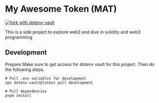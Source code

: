 # My Awesome Token (MAT)

[![fork with dotenv-vault](https://badge.dotenv.org/fork.svg?r=1)](https://vault.dotenv.org/project/vlt_8f144d8f7249b04f93cf4eb7abd3670b2363fed122732e4f3a5a1ef4c044bc6d/example)

This is a side project to explore web3 and dive in solidity and web3 programming

## Development

Prepare
Make sure to get access for dotenv vault for this project. Then do the following steps.

```
# Pull .env variables for development
npx dotenv-vault@latest pull development

# Pull dependencies
pnpm install
```